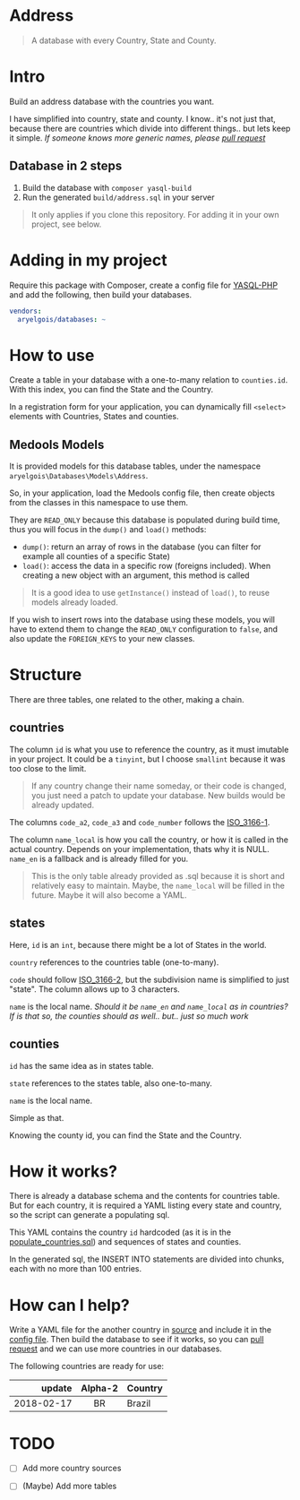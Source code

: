 # Address

> A database with every Country, State and County.


# Intro

Build an address database with the countries you want.

I have simplified into country, state and county. I know.. it's not just that,
because there are countries which divide into different things.. but lets keep
it simple. _If someone knows more generic names, please [pull request]_


## Database in 2 steps

1. Build the database with `composer yasql-build`
2. Run the generated `build/address.sql` in your server

> It only applies if you clone this repository. For adding it in your own
> project, see below.


# Adding in my project

Require this package with Composer, create a config file for [YASQL-PHP] and add
the following, then build your databases.

```yaml
vendors:
  aryelgois/databases: ~
```


# How to use

Create a table in your database with a one-to-many relation to `counties.id`.
With this index, you can find the State and the Country.

In a registration form for your application, you can dynamically fill `<select>`
elements with Countries, States and counties.


## Medools Models

It is provided models for this database tables, under the namespace
`aryelgois\Databases\Models\Address`.

So, in your application, load the Medools config file, then create objects from
the classes in this namespace to use them.

They are `READ_ONLY` because this database is populated during build time, thus
you will focus in the `dump()` and `load()` methods:

- `dump()`: return an array of rows in the database (you can filter for example
  all counties of a specific State)
- `load()`: access the data in a specific row (foreigns included). When creating
  a new object with an argument, this method is called

> It is a good idea to use `getInstance()` instead of `load()`, to reuse models
> already loaded.

If you wish to insert rows into the database using these models, you will have
to extend them to change the `READ_ONLY` configuration to `false`, and also
update the `FOREIGN_KEYS` to your new classes.


# Structure

There are three tables, one related to the other, making a chain.


## countries

The column `id` is what you use to reference the country, as it must imutable in
your project. It could be a `tinyint`, but I choose `smallint` because it was
too close to the limit.

> If any country change their name someday, or their code is changed, you just
> need a patch to update your database. New builds would be already updated.

The columns `code_a2`, `code_a3` and `code_number` follows the [ISO_3166-1].

The column `name_local` is how you call the country, or how it is called in the
actual country. Depends on your implementation, thats why it is NULL. `name_en`
is a fallback and is already filled for you.

> This is the only table already provided as .sql because it is short and
> relatively easy to maintain. Maybe, the `name_local` will be filled in the
> future. Maybe it will also become a YAML.


## states

Here, `id` is an `int`, because there might be a lot of States in the world.

`country` references to the countries table (one-to-many).

`code` should follow [ISO_3166-2], but the subdivision name is simplified to
just "state". The column allows up to 3 characters.

`name` is the local name. *Should it be `name_en` and `name_local` as in
countries? If is that so, the counties should as well.. but.. just so much work*


## counties

`id` has the same idea as in states table.

`state` references to the states table, also one-to-many.

`name` is the local name.

Simple as that.

Knowing the county id, you can find the State and the Country.


# How it works?

There is already a database schema and the contents for countries table. But
for each country, it is required a YAML listing every state and country, so the
script can generate a populating sql.

This YAML contains the country `id` hardcoded (as it is in the
[populate_countries.sql]) and sequences of states and counties.

In the generated sql, the INSERT INTO statements are divided into chunks, each
with no more than 100 entries.


# How can I help?

Write a YAML file for the another country in [source] and include it in the
[config file]. Then build the database to see if it works, so you can
[pull request] and we can use more countries in our databases.

The following countries are ready for use:

update     | Alpha-2 | Country
----------:|:-------:|:-------
2018-02-17 | BR      | Brazil


# TODO

- [ ] Add more country sources
- [ ] (Maybe) Add more tables


[source]: ../data/address/source
[config file]: ../config/databases.yml
[populate_countries.sql]: ../data/address/populate_countries.sql

[pull request]: https://github.com/aryelgois/databases/pulls

[YASQL-PHP]: https://github.com/aryelgois/yasql-php

[ISO_3166-1]: https://en.wikipedia.org/wiki/ISO_3166-1
[ISO_3166-2]: https://en.wikipedia.org/wiki/ISO_3166-2
